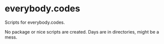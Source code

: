 # everybody.codes

Scripts for everybody.codes.

No package or nice scripts are created. Days are in directories, might be a mess.